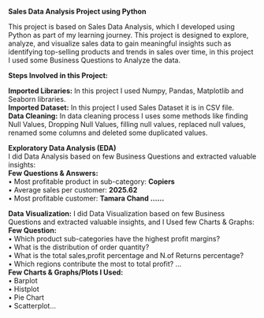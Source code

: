 **Sales Data Analysis Project using Python**

This project is based on Sales Data Analysis, which I developed using Python as part of my learning journey. This project is designed to explore, analyze, and visualize sales data to gain meaningful insights such as identifying top-selling products and trends in sales over time, in this project I used some Business Questions to Analyze the data.

**Steps Involved in this Project:**

**Imported Libraries:** In this project I used Numpy, Pandas, Matplotlib and Seaborn libraries.         
**Imported Dataset:**  In this project I used Sales Dataset it is in CSV file.                         
**Data Cleaning:**  In data cleaning process I uses some methods like finding Null Values, Dropping Null Values, filling null values, replaced null values, renamed some columns and deleted some duplicated values.

**Exploratory Data Analysis (EDA)**                                                                     
I did Data Analysis based on few Business Questions and extracted valuable insights:                   
 **Few Questions & Answers:**                                                
•	Most profitable product in sub-category: **Copiers**                                           
•	Average sales per customer: **2025.62**                                                          
•	Most profitable customer: **Tamara Chand ……**                                                      

**Data Visualization:** I did Data Visualization based on few Business Questions and extracted valuable insights, and I Used few Charts & Graphs:                                                             
   **Few Question:**                                                                                     
•	Which product sub-categories have the highest profit margins?                                          
•	What is the distribution of order quantity?                                                            
•	What is the total sales,profit percentage and N.of Returns percentage?                                    
•	Which regions contribute the most to total profit? …                                                     
  **Few Charts & Graphs/Plots I Used:**                                                                    
•	Barplot                     
•	Histplot                               
•	Pie Chart                                     
•	Scatterplot…                                   
